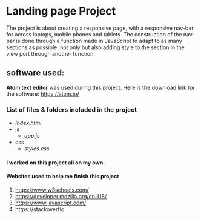﻿# Landing page Project

The project is about creating a responsive page, with a responsive nav-bar for across laptops, mobile phones and tablets. The construction of the nav-bar is done through a function made in JavaScript to adapt to as many sections as possible. not only but also adding style to the section in the view port through another function.


## software used:

**Atom text editor** was used during this project.
Here is the download link for the software: https://atom.io/


### List of files & folders included in the project

 - *Index.html*
 - js 
	 - *app.js*
 - css
	 - *styles.css*

#### I worked on this project all on my own.

#### Websites used to help me finish this project

 1. https://www.w3schools.com/
 2. https://developer.mozilla.org/en-US/
 3. https://www.javascript.com/
 4. https://stackoverflo

